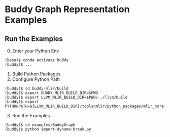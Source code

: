 # Buddy Graph Representation Examples

## Run the Examples

0. Enter your Python Env

```
(base)$ conda activate buddy
(buddy)$ ...
```

1. Build Python Packages
2. Configure Python Path

```
(buddy)$ cd buddy-mlir/build
(buddy)$ export BUDDY_MLIR_BUILD_DIR=$PWD
(buddy)$ export LLVM_MLIR_BUILD_DIR=$PWD/../llvm/build
(buddy)$ export PYTHONPATH=${LLVM_MLIR_BUILD_DIR}/tools/mlir/python_packages/mlir_core:${BUDDY_MLIR_BUILD_DIR}/python_packages:${PYTHONPATH}

```

3. Run the Examples

```
(buddy)$ cd examples/BuddyGraph
(buddy)$ python import-dynamo-break.py
```
